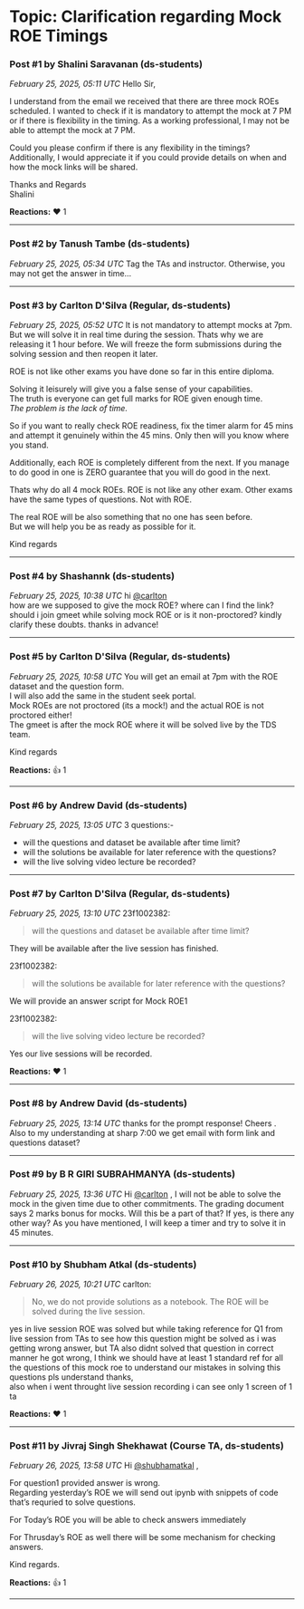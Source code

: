 # Topic: Clarification regarding Mock ROE Timings

### Post #1 by **Shalini Saravanan** (ds-students)
*February 25, 2025, 05:11 UTC*
Hello Sir,

I understand from the email we received that there are three mock ROEs scheduled. I wanted to check if it is mandatory to attempt the mock at 7 PM or if there is flexibility in the timing. As a working professional, I may not be able to attempt the mock at 7 PM.

Could you please confirm if there is any flexibility in the timings? Additionally, I would appreciate it if you could provide details on when and how the mock links will be shared.

Thanks and Regards  
Shalini

**Reactions:** ❤️ 1

---

### Post #2 by **Tanush Tambe** (ds-students)
*February 25, 2025, 05:34 UTC*
Tag the TAs and instructor. Otherwise, you may not get the answer in time…

---

### Post #3 by **Carlton D'Silva** (Regular, ds-students)
*February 25, 2025, 05:52 UTC*
It is not mandatory to attempt mocks at 7pm. But we will solve it in real time during the session. Thats why we are releasing it 1 hour before. We will freeze the form submissions during the solving session and then reopen it later.

ROE is not like other exams you have done so far in this entire diploma.

Solving it leisurely will give you a false sense of your capabilities.  
The truth is everyone can get full marks for ROE given enough time.  
*The problem is the lack of time.*

So if you want to really check ROE readiness, fix the timer alarm for 45 mins and attempt it genuinely within the 45 mins. Only then will you know where you stand.

Additionally, each ROE is completely different from the next. If you manage to do good in one is ZERO guarantee that you will do good in the next.

Thats why do all 4 mock ROEs. ROE is not like any other exam. Other exams have the same types of questions. Not with ROE.

The real ROE will be also something that no one has seen before.  
But we will help you be as ready as possible for it.

Kind regards

---

### Post #4 by **Shashannk** (ds-students)
*February 25, 2025, 10:38 UTC*
hi [@carlton](https://discourse.onlinedegree.iitm.ac.in/u/carlton)  
how are we supposed to give the mock ROE? where can I find the link? should i join gmeet while solving mock ROE or is it non-proctored? kindly clarify these doubts. thanks in advance!

---

### Post #5 by **Carlton D'Silva** (Regular, ds-students)
*February 25, 2025, 10:58 UTC*
You will get an email at 7pm with the ROE dataset and the question form.  
I will also add the same in the student seek portal.  
Mock ROEs are not proctored (its a mock!) and the actual ROE is not proctored either!  
The gmeet is after the mock ROE where it will be solved live by the TDS team.

Kind regards

**Reactions:** 👍 1

---

### Post #6 by **Andrew David** (ds-students)
*February 25, 2025, 13:05 UTC*
3 questions:-

* will the questions and dataset be available after time limit?
* will the solutions be available for later reference with the questions?
* will the live solving video lecture be recorded?

---

### Post #7 by **Carlton D'Silva** (Regular, ds-students)
*February 25, 2025, 13:10 UTC*
23f1002382:

> will the questions and dataset be available after time limit?

They will be available after the live session has finished.

23f1002382:

> will the solutions be available for later reference with the questions?

We will provide an answer script for Mock ROE1

23f1002382:

> will the live solving video lecture be recorded?

Yes our live sessions will be recorded.

**Reactions:** ❤️ 1

---

### Post #8 by **Andrew David** (ds-students)
*February 25, 2025, 13:14 UTC*
thanks for the prompt response! Cheers . Also to my understanding at sharp 7:00 we get email with form link and questions dataset?

---

### Post #9 by **B R GIRI SUBRAHMANYA** (ds-students)
*February 25, 2025, 13:36 UTC*
Hi [@carlton](https://discourse.onlinedegree.iitm.ac.in/u/carlton) , I will not be able to solve the mock in the given time due to other commitments. The grading document says 2 marks bonus for mocks. Will this be a part of that? If yes, is there any other way? As you have mentioned, I will keep a timer and try to solve it in 45 minutes.

---

### Post #10 by **Shubham Atkal** (ds-students)
*February 26, 2025, 10:21 UTC*
carlton:

> No, we do not provide solutions as a notebook. The ROE will be solved during the live session.

yes in live session ROE was solved but while taking reference for Q1 from live session from TAs to see how this question might be solved as i was getting wrong answer, but TA also didnt solved that question in correct manner he got wrong, I think we should have at least 1 standard ref for all the questions of this mock roe to understand our mistakes in solving this questions pls understand thanks,  
also when i went throught live session recording i can see only 1 screen of 1 ta

**Reactions:** ❤️ 1

---

### Post #11 by **Jivraj Singh Shekhawat** (Course TA, ds-students)
*February 26, 2025, 13:58 UTC*
Hi [@shubhamatkal](https://discourse.onlinedegree.iitm.ac.in/u/shubhamatkal) ,

For question1 provided answer is wrong.  
Regarding yesterday’s ROE we will send out ipynb with snippets of code that’s requried to solve questions.

For Today’s ROE you will be able to check answers immediately

For Thrusday’s ROE as well there will be some mechanism for checking answers.

Kind regards.

**Reactions:** 👍 1

---
